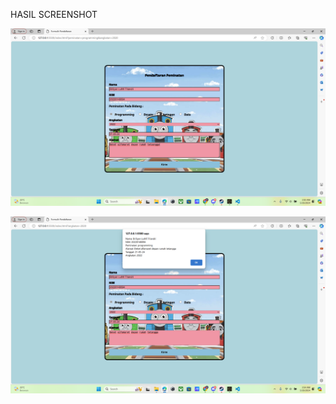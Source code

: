 HASIL SCREENSHOT

![alt text](https://github.com/BriliyanLuthfiTriandri/Tugas12_20220140094/blob/main/ss1.png?raw=true)

![alt text](https://github.com/BriliyanLuthfiTriandri/Tugas12_20220140094/blob/main/ss2.png?raw=true)
